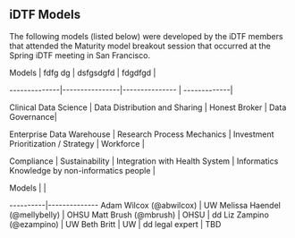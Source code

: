 ## iDTF Models

The following models (listed below) were developed by the iDTF members that attended the Maturity model breakout session that occurred at the Spring iDTF meeting in San Francisco. 

Models | fdfg dg | dsfgsdgfd | fdgdfgd |

--------------|----------------|--------------- | -------------|

Clinical Data Science | Data Distribution and Sharing | Honest Broker | Data Governance|

Enterprise Data Warehouse | Research Process Mechanics | Investment Prioritization / Strategy | Workforce |

Compliance | Sustainability | Integration with Health System | Informatics Knowledge by non-informatics people | 

Models | |

----------|--------------
Adam Wilcox (@abwilcox) | UW 
Melissa Haendel (@mellybelly) | OHSU 
Matt Brush (@mbrush) | OHSU | dd
Liz Zampino (@ezampino) | UW 
Beth Britt | UW | dd
legal expert | TBD
